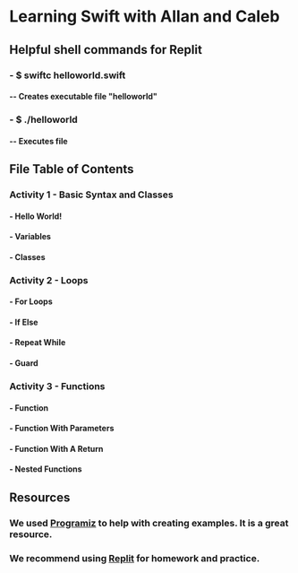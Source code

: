 # Learning Swift with Allan and Caleb
## Helpful shell commands for Replit
### - $ swiftc helloworld.swift
#### -- Creates executable file "helloworld"
### - $ ./helloworld
#### -- Executes file
## File Table of Contents
### Activity 1 - Basic Syntax and Classes
#### - Hello World!
#### - Variables
#### - Classes
### Activity 2 - Loops
#### - For Loops
#### - If Else
#### - Repeat While
#### - Guard
### Activity 3 - Functions
#### - Function
#### - Function With Parameters
#### - Function With A Return
#### - Nested Functions
## Resources
### We used [Programiz](https://www.programiz.com/swift-programming) to help with creating examples. It is a great resource.
### We recommend using [Replit](https://replit.com/new/swift) for homework and practice.
